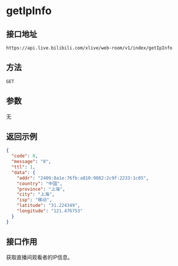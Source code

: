 # getIpInfo

## 接口地址

`https://api.live.bilibili.com/xlive/web-room/v1/index/getIpInfo`

## 方法

`GET`

## 参数

无

## 返回示例

```json
{
  "code": 0,
  "message": "0",
  "ttl": 1,
  "data": {
    "addr": "2409:8a1e:76fb:a810:9082:2c9f:2233:1c85",
    "country": "中国",
    "province": "上海",
    "city": "上海",
    "isp": "移动",
    "latitude": "31.224349",
    "longitude": "121.476753"
  }
}
```

## 接口作用

获取直播间观看者的IP信息。
